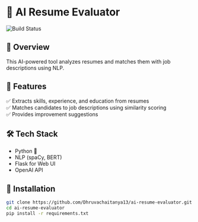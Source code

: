 # 📄 AI Resume Evaluator  

![Build Status](https://github.com/Dhruvachaitanya13/ai-resume-evaluator/actions/workflows/main.yml/badge.svg)

## 🚀 Overview  
This AI-powered tool analyzes resumes and matches them with job descriptions using NLP.  

## 📌 Features  
✅ Extracts skills, experience, and education from resumes  
✅ Matches candidates to job descriptions using similarity scoring  
✅ Provides improvement suggestions  

## 🛠️ Tech Stack  
- Python 🐍  
- NLP (spaCy, BERT)  
- Flask for Web UI  
- OpenAI API  

## 🔧 Installation  
```bash
git clone https://github.com/Dhruvachaitanya13/ai-resume-evaluator.git
cd ai-resume-evaluator
pip install -r requirements.txt

